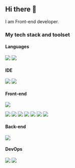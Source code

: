 ## Hi there 👋

I am Front-end developer.

### My tech stack and toolset

#### Languages

![](https://img.shields.io/badge/JavaScript-Language-informational?style=flat-square&logo=javascript&logoColor=white&color=2bbc8a)
![](https://img.shields.io/badge/TypeScript-Dialect-informational?style=flat-square&logo=typescript&logoColor=white&color=2bbc8a)

#### IDE
![](https://img.shields.io/badge/WebStorm-Editor-informational?style=flat-square&logo=webstorm&logoColor=white&color=2bbc8a)
![](https://img.shields.io/badge/Visual_Studio_Code-Editor-informational?style=flat-square&logo=visualstudiocode&logoColor=white&color=2bbc8a)

#### Front-end
![](https://img.shields.io/badge/React-Framework-informational?style=flat-square&logo=react&logoColor=white&color=2bbc8a)

![](https://img.shields.io/badge/HTML-Language-informational?style=flat-square&logo=html5&logoColor=white&color=2bbc8a)
![](https://img.shields.io/badge/CSS-Language-informational?style=flat-square&logo=css3&logoColor=white&color=2bbc8a)
![](https://img.shields.io/badge/LESS-Dialect-informational?style=flat-square&logo=less&logoColor=white&color=2bbc8a)
![](https://img.shields.io/badge/SASS-Dialect-informational?style=flat-square&logo=sass&logoColor=white&color=2bbc8a)
![](https://img.shields.io/badge/Ant_Design-UI_Framework-informational?style=flat-square&logo=antdesign&logoColor=white&color=2bbc8a)
![](https://img.shields.io/badge/Material_UI-UI_Framework-informational?style=flat-square&logo=antdesign&logoColor=white&color=2bbc8a)
![](https://img.shields.io/badge/Styled-components-UI_Framework-informational?style=flat-square&logo=antdesign&logoColor=white&color=2bbc8a)

#### Back-end
![](https://img.shields.io/badge/Strapi-CRM-informational?style=flat-square&logo=strapi&logoColor=white&color=2bbc8a)

#### DevOps
![](https://img.shields.io/badge/Git?style=flat-square&logo=git&logoColor=white&color=2bbc8a)
![](https://img.shields.io/badge/Github-Repository-informational?style=flat-square&logo=github&logoColor=white&color=2bbc8a)
